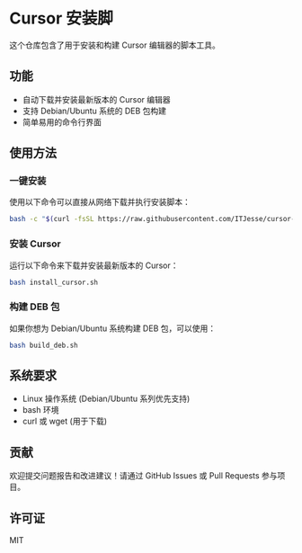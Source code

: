 # Cursor 安装脚

这个仓库包含了用于安装和构建 Cursor 编辑器的脚本工具。

## 功能

- 自动下载并安装最新版本的 Cursor 编辑器
- 支持 Debian/Ubuntu 系统的 DEB 包构建
- 简单易用的命令行界面

## 使用方法

### 一键安装

使用以下命令可以直接从网络下载并执行安装脚本：

```bash
bash -c "$(curl -fsSL https://raw.githubusercontent.com/ITJesse/cursor-pack/main/install_cursor.sh)"
```

### 安装 Cursor

运行以下命令来下载并安装最新版本的 Cursor：

```bash
bash install_cursor.sh
```

### 构建 DEB 包
如果你想为 Debian/Ubuntu 系统构建 DEB 包，可以使用：

```bash
bash build_deb.sh
```

## 系统要求

- Linux 操作系统 (Debian/Ubuntu 系列优先支持)
- bash 环境
- curl 或 wget (用于下载)

## 贡献

欢迎提交问题报告和改进建议！请通过 GitHub Issues 或 Pull Requests 参与项目。

## 许可证

MIT